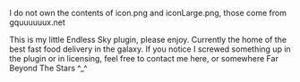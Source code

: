 I do not own the contents of icon.png and iconLarge.png, those come from gquuuuuux.net

This is my little Endless Sky plugin, please enjoy. Currently the home of the best fast food delivery in the galaxy. If you notice I screwed something up in the plugin or in licensing, feel free to contact me here, or somewhere Far Beyond The Stars ^_^